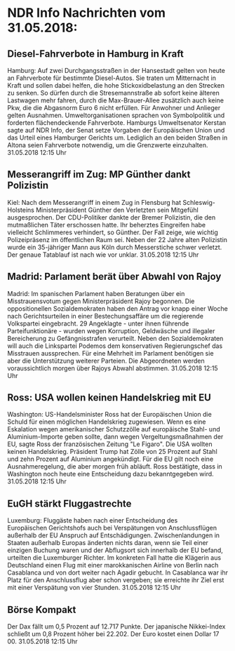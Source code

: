# NDR Info Nachrichten vom 31.05.2018:


## Diesel-Fahrverbote in Hamburg in Kraft
Hamburg: Auf zwei Durchgangsstraßen in der Hansestadt gelten von heute an Fahrverbote für bestimmte Diesel-Autos. Sie traten um Mitternacht in Kraft und sollen dabei helfen, die hohe Stickoxidbelastung an den Strecken zu senken. So dürfen durch die Stresemannstraße ab sofort keine älteren Lastwagen mehr fahren, durch die Max-Brauer-Allee zusätzlich auch keine Pkw, die die Abgasnorm Euro 6 nicht erfüllen. Für Anwohner und Anlieger gelten Ausnahmen. Umweltorganisationen sprachen von Symbolpolitik und forderten flächendeckende Fahrverbote. Hamburgs Umweltsenator Kerstan sagte auf NDR Info, der Senat setze Vorgaben der Europäischen Union und das Urteil eines Hamburger Gerichts um. Lediglich an den beiden Straßen in Altona seien Fahrverbote notwendig, um die Grenzwerte einzuhalten. 31.05.2018 12:15 Uhr 

## Messerangriff im Zug: MP Günther dankt Polizistin
Kiel: Nach dem Messerangriff in einem Zug in Flensburg hat Schleswig-Holsteins Ministerpräsident Günther den Verletzten sein Mitgefühl ausgesprochen. Der CDU-Politiker dankte der Bremer Polizistin, die den mutmaßlichen Täter erschossen hatte. Ihr beherztes Eingreifen habe vielleicht Schlimmeres verhindert, so Günther. Der Fall zeige, wie wichtig Polizeipräsenz im öffentlichen Raum sei. Neben der 22 Jahre alten Polizistin wurde ein 35-jähriger Mann aus Köln durch Messerstiche schwer verletzt. Der genaue Tatablauf ist nach wie vor unklar. 31.05.2018 12:15 Uhr 

## Madrid: Parlament berät über Abwahl von Rajoy
Madrid: Im spanischen Parlament haben Beratungen über ein Misstrauensvotum gegen Ministerpräsident Rajoy begonnen. Die oppositionellen Sozialdemokraten haben den Antrag vor knapp einer Woche nach Gerichtsurteilen in einer Bestechungsaffäre um die regierende Volkspartei eingebracht. 29 Angeklagte - unter ihnen führende Parteifunktionäre - wurden wegen Korruption, Geldwäsche und illegaler Bereicherung zu Gefängnisstrafen verurteilt. Neben den Sozialdemokraten will auch die Linkspartei Podemos dem konservativen Regierungschef das Misstrauen aussprechen. Für eine Mehrheit im Parlament benötigen sie aber die Unterstützung weiterer Parteien. Die Abgeordneten werden voraussichtlich morgen über Rajoys Abwahl abstimmen. 31.05.2018 12:15 Uhr 

## Ross: USA wollen keinen Handelskrieg mit EU
Washington: 	US-Handelsminister Ross hat der Europäischen Union die Schuld für einen möglichen Handelskrieg zugewiesen. Wenn es eine Eskalation wegen amerikanischer Schutzzölle auf europäische Stahl- und Aluminium-Importe geben sollte, dann wegen Vergeltungsmaßnahmen der EU, sagte Ross der französischen Zeitung "Le Figaro". Die USA wollten keinen Handelskrieg. Präsident Trump hat Zölle von 25 Prozent auf Stahl und zehn Prozent auf Aluminium angekündigt. Für die EU gilt noch eine Ausnahmeregelung, die aber morgen früh abläuft. Ross bestätigte, dass in Washington noch heute eine Entscheidung dazu bekanntgegeben wird. 31.05.2018 12:15 Uhr 

## EuGH stärkt Fluggastrechte
Luxemburg: 	Fluggäste haben nach einer Entscheidung des Europäischen Gerichtshofs auch bei Verspätungen von Anschlussflügen außerhalb der EU Anspruch auf Entschädigungen. Zwischenlandungen in Staaten außerhalb Europas änderten nichts daran, wenn sie Teil einer einzigen Buchung waren und der Abflugsort sich innerhalb der EU befand, urteilten die Luxemburger Richter. Im konkreten Fall hatte die Klägerin aus Deutschland einen Flug mit einer marokkanischen Airline von Berlin nach Casablanca und von dort weiter nach Agadir gebucht. In Casablanca war ihr Platz für den Anschlussflug aber schon vergeben; sie erreichte ihr Ziel erst mit einer Verspätung von vier Stunden. 31.05.2018 12:15 Uhr 

## Börse Kompakt
Der Dax fällt um 0,5 Prozent auf  12.717 Punkte. Der japanische Nikkei-Index schließt um  0,8  Prozent höher bei  22.202. Der Euro kostet einen Dollar  17 00. 31.05.2018 12:15 Uhr 
